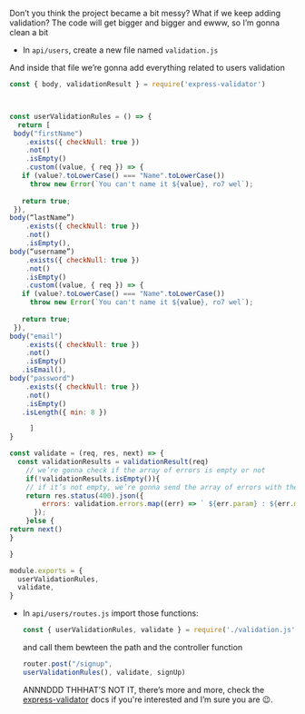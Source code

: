 Don’t you think the project became a bit messy? What if we keep adding validation? 
The code will get bigger and bigger and ewww, so I’m gonna clean a bit

- In `api/users`, create a new file named `validation.js`

And inside that file we’re gonna add everything related to users validation 

```js
const { body, validationResult } = require('express-validator')



const userValidationRules = () => {
  return [
 body("firstName")
    .exists({ checkNull: true })
    .not()
    .isEmpty()
    .custom((value, { req }) => {
   if (value?.toLowerCase() === "Name".toLowerCase())
     throw new Error(`You can't name it ${value}, ro7 wel`);
 
   return true;
 }),
body(“lastName”)
    .exists({ checkNull: true })
    .not()
    .isEmpty(),
body(“username”)
    .exists({ checkNull: true })
    .not()
    .isEmpty()
    .custom((value, { req }) => {
   if (value?.toLowerCase() === "Name".toLowerCase())
     throw new Error(`You can't name it ${value}, ro7 wel`);
 
   return true;
 }),
body("email")
    .exists({ checkNull: true })
    .not()
    .isEmpty()
   .isEmail(),
body("password")
    .exists({ checkNull: true })
    .not()
    .isEmpty()
   .isLength({ min: 8 })

     ]
}

const validate = (req, res, next) => {
  const validationResults = validationResult(req)
    // we’re gonna check if the array of errors is empty or not
    if(!validationResults.isEmpty()){
    // if it’s not empty, we’re gonna send the array of errors with their messages as a response
    return res.status(400).json({
        errors: validation.errors.map((err) => ` ${err.param} : ${err.msg}`),
      });
    }else {
return next()
}

}

module.exports = {
  userValidationRules,
  validate,
}
```

- In `api/users/routes.js` import those functions:

  ```js
  const { userValidationRules, validate } = require('./validation.js')
  ```
  and call them bewteen the path and the controller function
  ```js
  router.post("/signup",
  userValidationRules(), validate, signUp)
  ```
  ANNNDDD THHHAT’S NOT IT, there’s more and more, check the [express-validator](https://express-validator.github.io/docs/index.html) docs if you're interested and I’m sure you are 😉.




